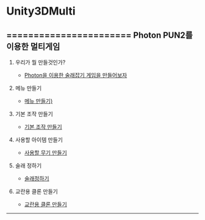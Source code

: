 # Unity3DMulti
=======================
Photon PUN2를 이용한 멀티게임
----------------

1. 우리가 뭘 만들것인가?
   * [Photon을 이용한 술래잡기 게임을 만들어보자](lecture/lecture1.md)
   
2. 메뉴 만들기
   * [메뉴 만들기)](lecture/lecture2-1.md)
   
3. 기본 조작 만들기
   * [기본 조작 만들기](lecture/lecture3-1.md)

4. 사용할 아이템 만들기
   * [사용할 무기 만들기](lecture/lecture4-1.md)
   
5. 술래 정하기
   * [술래정하기](lecture/lecture5-1.md)

6. 교란용 클론 만들기
   * [교란용 클론 만들기](lecture/lecture6-1.md)
   
--------------------------
